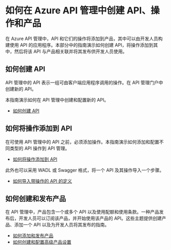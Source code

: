 <properties pageTitle="如何在 Azure API 管理中创建 API、操作和产品" metaKeywords="" description="了解如何在 API 管理中创建 API、操作和产品。" metaCanonical="" services="" documentationCenter="API Management" title="如何在 Azure API 管理中创建 API、操作和产品" authors="sdanie" solutions="" manager="" editor="" />

# 如何在 Azure API 管理中创建 API、操作和产品

在 Azure API 管理中，API 和它们的操作将添加到产品，其中可以由开发人员构建使用 API 的应用程序。本部分中的指南演示如何创建 API，将操作添加到其中，然后将该 API 与产品相关联并将其发布供开发人员使用。

## <a name="create-apis"> </a>如何创建 API

API 管理中的 API 表示一组可由客户端应用程序调用的操作。在 API 管理门户中创建新的 API。

本指南演示如何在 API 管理中创建和配置新的 API。

-   [如何创建 API][如何创建 API]

## <a name="add-operations"> </a>如何将操作添加到 API

在可使用 API 管理中的 API 之前，必须添加操作。本指南演示如何添加和配置不同类型的 API 操作到 API 管理。

-   [如何将操作添加到 API][如何将操作添加到 API]

此外也可以采用 WADL 或 Swagger 格式，将一个 API 及其操作导入一个步骤。

-   [如何导入带操作的 API 的定义][如何导入带操作的 API 的定义]

## <a name="add-product"> </a>如何创建和发布产品

在 API 管理中，产品包含一个或多个 API 以及使用配额和使用条款。一种产品发布后，开发人员可以订阅该产品，并开始使用该产品的 API。这些主题提供创建产品、添加一个 API 以及为开发人员将其发布的指南。

-   [如何添加和发布产品][如何添加和发布产品]
-   [如何创建和配置高级产品设置][如何创建和配置高级产品设置]

  [如何创建 API]: .../api-management-howto-create-apis
  [如何将操作添加到 API]: .../api-management-howto-add-operations
  [如何导入带操作的 API 的定义]: .../api-management-howto-import-api
  [如何添加和发布产品]: .../api-management-howto-add-product
  [如何创建和配置高级产品设置]: .../api-management-howto-product-with-rules

